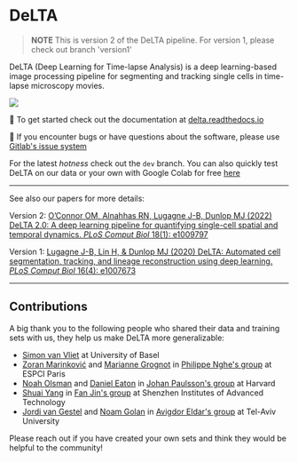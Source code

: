 # DeLTA
> **NOTE**
This is version 2 of the DeLTA pipeline. For version 1, please check out branch 'version1'

DeLTA (Deep Learning for Time-lapse Analysis) is a deep learning-based image processing pipeline for segmenting and tracking single cells in time-lapse microscopy movies.

![](https://gitlab.com/delta-microscopy/delta/-/raw/main/docs/source/_static/DeLTAexample.gif)

:scroll: To get started check out the documentation at [delta.readthedocs.io](https://delta.readthedocs.io)

:bug: If you encounter bugs or have questions about the software, please use [Gitlab's issue system](https://gitlab.com/dunloplab/delta/-/issues)

For the latest _hotness_ check out the `dev` branch. You can also quickly test DeLTA on our data or your own with Google Colab
for free [here](https://colab.research.google.com/drive/1UL9oXmcJFRBAm0BMQy_DMKg4VHYGgtxZ?usp=sharing)

--------------------------
See also our papers for more details:

Version 2: [O’Connor OM, Alnahhas RN, Lugagne J-B, Dunlop MJ (2022) DeLTA 2.0: A deep learning pipeline for quantifying single-cell spatial and temporal dynamics. _PLoS Comput Biol_ 18(1): e1009797](https://journals.plos.org/ploscompbiol/article?id=10.1371/journal.pcbi.1009797)

Version 1:
[Lugagne J-B, Lin H, & Dunlop MJ (2020) DeLTA: Automated cell segmentation, tracking, and lineage reconstruction using deep learning. _PLoS Comput Biol_ 16(4): e1007673](https://journals.plos.org/ploscompbiol/article?id=10.1371/journal.pcbi.1007673)

--------------------------
## Contributions

A big thank you to the following people who shared their data and training 
sets with us, they help us make DeLTA more generalizable:

- [Simon van Vliet](https://vanvlietlab.ch/) at University of Basel
- [Zoran Marinković](https://scholar.google.com/citations?user=FKKQ64oAAAAJ&hl=en) and [Marianne Grognot](https://scholar.google.com/citations?user=vT4Tr-kAAAAJ&hl=en) in [Philippe Nghe's group](https://scholar.google.com/citations?user=MF7e9eAAAAAJ&hl=en) at ESPCI Paris
- [Noah Olsman](http://nolsman.com/) and [Daniel Eaton](https://paulsson.med.harvard.edu/people/daniel-eaton) in [Johan Paulsson's group](https://paulsson.med.harvard.edu/) at Harvard
- [Shuai Yang](http://jin.isynbio.siat.ac.cn/wordpress/?p=476) in [Fan Jin's group](http://jin.isynbio.siat.ac.cn/wordpress/) at Shenzhen Institutes of Advanced Technology
- [Jordi van Gestel](https://scholar.google.ch/citations?user=73pVatUAAAAJ&hl=en) and [Noam Golan](https://www.eldarmicrolab.com/team) in [Avigdor Eldar's group](https://www.eldarmicrolab.com/) at Tel-Aviv University

Please reach out if you have created your own sets and think they would be 
helpful to the community!
